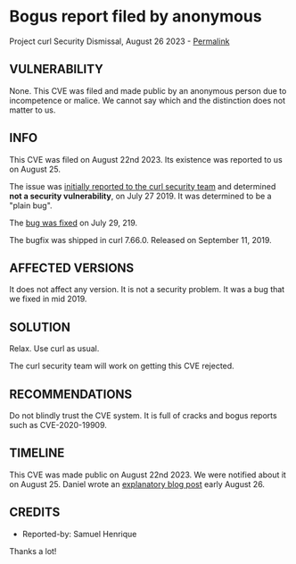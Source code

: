 Bogus report filed by anonymous
===============================

Project curl Security Dismissal, August 26 2023 -
[Permalink](https://curl.se/docs/CVE-2020-19909.html)

VULNERABILITY
-------------

None. This CVE was filed and made public by an anonymous person due to
incompetence or malice. We cannot say which and the distinction does not
matter to us.

INFO
----

This CVE was filed on August 22nd 2023. Its existence was reported to us on
August 25.

The issue was [initially reported to the curl security
team](https://hackerone.com/reports/661847) and determined **not a security
vulnerability**, on July 27 2019. It was determined to be a "plain bug".

The [bug was fixed](https://github.com/curl/curl/pull/4166) on July 29, 219.

The bugfix was shipped in curl 7.66.0. Released on September 11, 2019.

AFFECTED VERSIONS
-----------------

It does not affect any version. It is not a security problem. It was a bug
that we fixed in mid 2019.

SOLUTION
------------

Relax. Use curl as usual.

The curl security team will work on getting this CVE rejected.

RECOMMENDATIONS
--------------

Do not blindly trust the CVE system. It is full of cracks and bogus reports
such as CVE-2020-19909.
 
TIMELINE
--------

This CVE was made public on August 22nd 2023. We were notified about it on
August 25. Daniel wrote an [explanatory blog post](https://daniel.haxx.se/blog/2023/08/26/cve-2020-19909-is-everything-that-is-wrong-with-cves/) early August 26.

CREDITS
-------

- Reported-by: Samuel Henrique

Thanks a lot!
